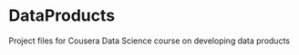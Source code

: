 DataProducts
============

Project files for Cousera Data Science course on developing data products
